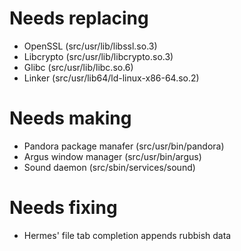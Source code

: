 # Needs replacing
* OpenSSL (src/usr/lib/libssl.so.3)
* Libcrypto (src/usr/lib/libcrypto.so.3)
* Glibc (src/usr/lib/libc.so.6)
* Linker (src/usr/lib64/ld-linux-x86-64.so.2)

# Needs making
* Pandora package manafer (src/usr/bin/pandora)
* Argus window manager (src/usr/bin/argus)
* Sound daemon (src/sbin/services/sound)

# Needs fixing
* Hermes' file tab completion appends rubbish data
